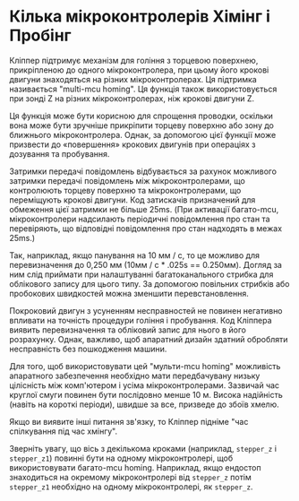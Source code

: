 # Кілька мікроконтролерів Хімінг і Пробінг

Кліппер підтримує механізм для гоління з торцевою поверхнею, прикріпленою до одного мікроконтролера, при цьому його крокові двигуни знаходяться на різних мікроконтролерах. Ця підтримка називається "multi-mcu homing". Ця функція також використовується при зонді Z на різних мікроконтролерах, ніж крокові двигуни Z.

Ця функція може бути корисною для спрощення проводки, оскільки вона може бути зручніше прикріпити торцеву поверхню або зону до ближнього мікроконтролера. Однак, за допомогою цієї функції може призвести до «повершення» крокових двигунів при операціях з дозування та пробування.

Затримки передачі повідомлень відбувається за рахунок можливого затримки передачі повідомлень між мікроконтролерами, що контролюють торцеву поверхню та мікроконтролерами, що переміщують крокові двигуни. Код затискачів призначений для обмеження цієї затримки не більше 25ms. (При активації багато-mcu, мікроконтролери надсилають періодичні повідомлення про стан та перевіряють, що відповідні повідомлення про стан надходять в межах 25ms.)

Так, наприклад, якщо панування на 10 мм / с, то це можливо для перевизначення до 0,250 мм (10мм / с * .025s == 0.250мм). Догляд за ним слід приймати при налаштуванні багатоканального стрибка для облікового запису для цього типу. За допомогою повільних стрибків або пробокових швидкостей можна зменшити перевстановлення.

Покроковий двигун з усуненням несправностей не повинен негативно впливати на точність процедури гоління і пробування. Код Кліппера виявить перевизначення та обліковий запис для нього в його розрахунку. Однак, важливо, щоб апаратний дизайн здатний обробляти несправність без пошкодження машини.

Для того, щоб використовувати цей "мульти-mcu homing" можливість апаратного забезпечення необхідно мати передбачувану низьку цілісність між комп'ютером і усіма мікроконтролерами. Зазвичай час круглої смуги повинен бути послідовно менше 10 м. Висока надійність (навіть на короткі періоди), швидше за все, призведе до збоїв хмелю.

Якщо ви виявите інші питання зв'язку, то Кліппер підніме "час спілкування під час хмінгу".

Зверніть увагу, що вісь з декількома кроками (наприклад, `stepper_z` і `stepper_z1`) повинні бути на одному мікроконтролері, щоб використовувати багато-mcu homing. Наприклад, якщо ендостоп знаходиться на окремому мікроконтролері від `stepper_z` потім `stepper_z1` необхідно на одному мікроконтролері, як `stepper_z`.
